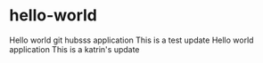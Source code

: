 # hello-world
Hello world git hubsss application
This is a test update 
Hello world application
This is a katrin's update
